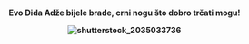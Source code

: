 <h4 align="center">
Evo Dida Adže bijele brade, crni nogu što dobro trčati mogu!

![shutterstock_2035033736](https://user-images.githubusercontent.com/118318034/202048202-2065d89b-3215-4d8e-a94d-cd808c5e4e95.jpg)

</h4>

<!---
didadze/didadze is a ✨ special ✨ repository because its `README.md` (this file) appears on your GitHub profile.
You can click the Preview link to take a look at your changes.
--->
